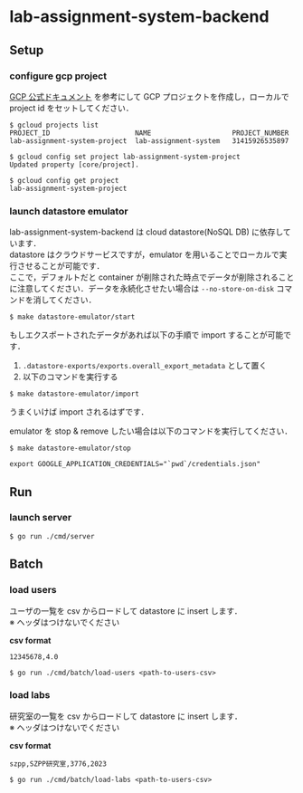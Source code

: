 # lab-assignment-system-backend

## Setup

### configure gcp project

[GCP 公式ドキュメント](https://cloud.google.com/resource-manager/docs/creating-managing-projects?hl=ja) を参考にして GCP プロジェクトを作成し，ローカルで project id をセットしてください．

```shell
$ gcloud projects list
PROJECT_ID                     NAME                    PROJECT_NUMBER
lab-assignment-system-project  lab-assignment-system   31415926535897

$ gcloud config set project lab-assignment-system-project
Updated property [core/project].

$ gcloud config get project
lab-assignment-system-project
```

### launch datastore emulator

lab-assignment-system-backend は cloud datastore(NoSQL DB) に依存しています．  
datastore はクラウドサービスですが，emulator を用いることでローカルで実行させることが可能です．  
ここで，デフォルトだと container が削除された時点でデータが削除されることに注意してください．データを永続化させたい場合は `--no-store-on-disk` コマンドを消してください．

```shell
$ make datastore-emulator/start
```

もしエクスポートされたデータがあれば以下の手順で import することが可能です．

1. `.datastore-exports/exports.overall_export_metadata` として置く
2. 以下のコマンドを実行する

```shell
$ make datastore-emulator/import
```

うまくいけば import されるはずです．

emulator を stop & remove したい場合は以下のコマンドを実行してください．

```shell
$ make datastore-emulator/stop
```

```shell
export GOOGLE_APPLICATION_CREDENTIALS="`pwd`/credentials.json"
```

## Run

### launch server

```shell
$ go run ./cmd/server
```

## Batch

### load users

ユーザの一覧を csv からロードして datastore に insert します．  
※ ヘッダはつけないでください

**csv format**

```csv
12345678,4.0
```

```shell
$ go run ./cmd/batch/load-users <path-to-users-csv>
```

### load labs

研究室の一覧を csv からロードして datastore に insert します．  
※ ヘッダはつけないでください

**csv format**

```csv
szpp,SZPP研究室,3776,2023
```

```shell
$ go run ./cmd/batch/load-labs <path-to-users-csv>
```
